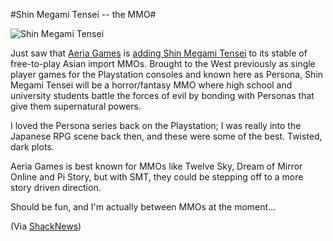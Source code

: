 #Shin Megami Tensei -- the MMO#

![Shin Megami Tensei](http://www.shacknews.com/images/generated/4910c1d8f256c_featured_without_text_smt_pc.jpg)

Just saw that [Aeria Games](http://aeriagames.com) is [adding Shin Megami Tensei](http://www.shacknews.com/onearticle.x/55737) to its stable of free-to-play Asian import MMOs. Brought to the West previously as single player games for the Playstation consoles and known here as Persona, Shin Megami Tensei will be a horror/fantasy MMO where high school and university students battle the forces of evil by bonding with Personas that give them supernatural powers.

I loved the Persona series back on the Playstation; I was really into the Japanese RPG scene back then, and these were some of the best. Twisted, dark plots.

Aeria Games is best known for MMOs like Twelve Sky, Dream of Mirror Online and Pi Story, but with SMT, they could be stepping off to a more story driven direction.

Should be fun, and I'm actually between MMOs at the moment...

(Via [ShackNews](http://www.shacknews.com/))

